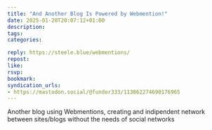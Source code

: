 ```yaml
---
title: "And Another Blog Is Powered by Webmention!"
date: 2025-01-20T20:07:12+01:00
description:
tags:
categories:

reply: https://steele.blue/webmentions/
repost:
like:
rsvp:
bookmark:
syndication_urls:
- https://mastodon.social/@fundor333/113862274690176965
---
```


Another blog using Webmentions, creating and indipendent network between sites/blogs without the needs of social networks
